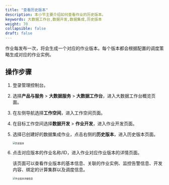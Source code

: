 ```yaml
---
title: "查看历史版本"
description: 本小节主要介绍如何查看作业的历史版本。 
keywords: 大数据工作台,数据开发,数据集成,历史版本
weight: 70
collapsible: false
draft: false
---
```


作业每发布一次，将会生成一个对应的作业版本。每个版本都会根据配置的调度策略生成对应的作业实例。

## 操作步骤

1. 登录管理控制台。
2. 选择**产品与服务** > **大数据服务** > **大数据工作台**，进入大数据工作台概览页面。
3. 在左侧导航选择**工作空间**，进入工作空间页面。
4. 在目标工作空间选择**数据开发** > **作业开发**，进入作业开发页面。
5. 选择已创建好的数据集成作业，点击右侧的**历史版本**，进入历史版本页面。

   <img src="/bigdata/dataomnis/_images/integration_job_history_list.png" alt="历史版本" style="zoom:50%;" />

6. 点击对应版本的作业名称/ID，进入作业对应作业版本的详情页面。

   该页面可以查看作业版本的基本信息、关联的作业实例、监控告警信息、开发内容、绑定的计算集群以及调度信息。
   
   <img src="/bigdata/dataomnis/_images/integration_job_history_detail.png" alt="作业版本详细信息" style="zoom:50%;" />
